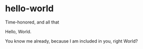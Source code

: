 hello-world
===========

Time-honored, and all that

Hello, World.

You know me already, because I am included in you, right World?

